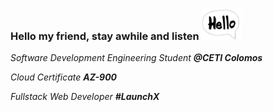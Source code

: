### Hello my friend, stay awhile and listen  <img src="./img/hello.png" alt="drawing" height="50"/>

*Software Development Engineering Student **@CETI Colomos***

*Cloud Certificate **AZ-900***

*Fullstack Web Developer **#LaunchX***

